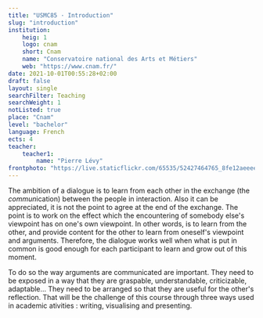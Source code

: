 ```yaml
---
title: "USMC85 · Introduction"
slug: "introduction"
institution:
    heig: 1
    logo: cnam
    short: Cnam
    name: "Conservatoire national des Arts et Métiers"
    web: "https://www.cnam.fr/"
date: 2021-10-01T00:55:28+02:00
draft: false
layout: single
searchFilter: Teaching
searchWeight: 1
notListed: true
place: "Cnam"
level: "bachelor"
language: French
ects: 4
teacher:
    teacher1:
        name: "Pierre Lévy"
frontphoto: "https://live.staticflickr.com/65535/52427464765_8fe12aeeee_h.jpg"
---
```


The ambition of a dialogue is to learn from each other in the exchange (the *commun*ication) between the people in interaction. Also it can be appreciated, it is not the point to agree at the end of the exchange. The point is to work on the effect which the encountering of somebody else's viewpoint has on one's own viewpoint. In other words, is to learn from the other, and provide content for the other to learn from oneself's viewpoint and arguments.  Therefore, the dialogue works well when what is put in common is good enough for each participant to learn and grow out of this moment.

To do so the way arguments are communicated are important. They need to be exposed in a way that they are graspable, understandable, criticizable, adaptable… They need to be arranged so that they are useful for the other's reflection.  That will be the challenge of this course through three ways used in academic ativities : writing, visualising and presenting.